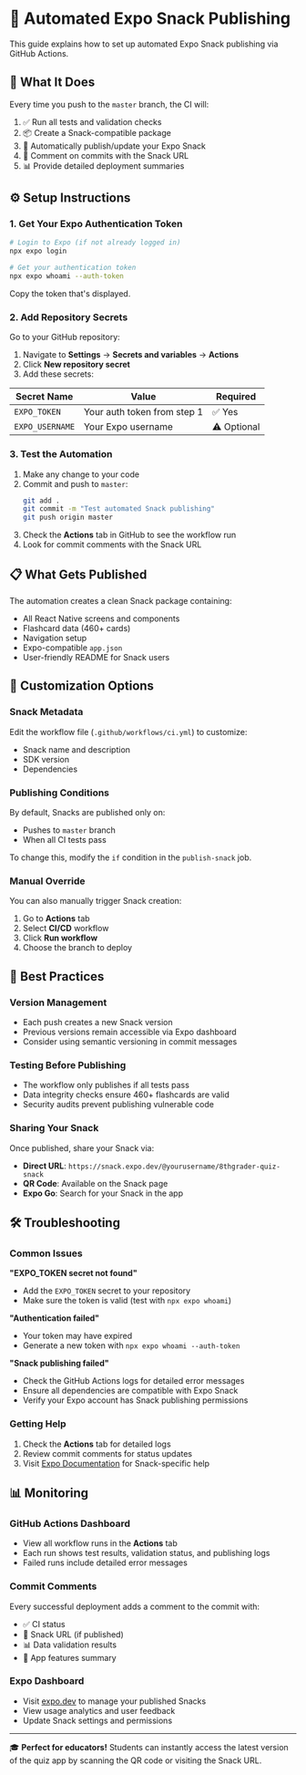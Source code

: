 # 📱 Automated Expo Snack Publishing

This guide explains how to set up automated Expo Snack publishing via GitHub Actions.

## 🚀 What It Does

Every time you push to the `master` branch, the CI will:
1. ✅ Run all tests and validation checks
2. 📦 Create a Snack-compatible package
3. 📱 Automatically publish/update your Expo Snack
4. 💬 Comment on commits with the Snack URL
5. 📊 Provide detailed deployment summaries

## ⚙️ Setup Instructions

### 1. Get Your Expo Authentication Token

```bash
# Login to Expo (if not already logged in)
npx expo login

# Get your authentication token
npx expo whoami --auth-token
```

Copy the token that's displayed.

### 2. Add Repository Secrets

Go to your GitHub repository:
1. Navigate to **Settings** → **Secrets and variables** → **Actions**
2. Click **New repository secret**
3. Add these secrets:

| Secret Name | Value | Required |
|-------------|-------|----------|
| `EXPO_TOKEN` | Your auth token from step 1 | ✅ Yes |
| `EXPO_USERNAME` | Your Expo username | ⚠️ Optional |

### 3. Test the Automation

1. Make any change to your code
2. Commit and push to `master`:
   ```bash
   git add .
   git commit -m "Test automated Snack publishing"
   git push origin master
   ```
3. Check the **Actions** tab in GitHub to see the workflow run
4. Look for commit comments with the Snack URL

## 📋 What Gets Published

The automation creates a clean Snack package containing:
- All React Native screens and components
- Flashcard data (460+ cards)
- Navigation setup
- Expo-compatible `app.json`
- User-friendly README for Snack users

## 🔧 Customization Options

### Snack Metadata
Edit the workflow file (`.github/workflows/ci.yml`) to customize:
- Snack name and description
- SDK version
- Dependencies

### Publishing Conditions
By default, Snacks are published only on:
- Pushes to `master` branch
- When all CI tests pass

To change this, modify the `if` condition in the `publish-snack` job.

### Manual Override
You can also manually trigger Snack creation:
1. Go to **Actions** tab
2. Select **CI/CD** workflow
3. Click **Run workflow**
4. Choose the branch to deploy

## 🎯 Best Practices

### Version Management
- Each push creates a new Snack version
- Previous versions remain accessible via Expo dashboard
- Consider using semantic versioning in commit messages

### Testing Before Publishing
- The workflow only publishes if all tests pass
- Data integrity checks ensure 460+ flashcards are valid
- Security audits prevent publishing vulnerable code

### Sharing Your Snack
Once published, share your Snack via:
- **Direct URL**: `https://snack.expo.dev/@yourusername/8thgrader-quiz-snack`
- **QR Code**: Available on the Snack page
- **Expo Go**: Search for your Snack in the app

## 🛠️ Troubleshooting

### Common Issues

**"EXPO_TOKEN secret not found"**
- Add the `EXPO_TOKEN` secret to your repository
- Make sure the token is valid (test with `npx expo whoami`)

**"Authentication failed"**
- Your token may have expired
- Generate a new token with `npx expo whoami --auth-token`

**"Snack publishing failed"**
- Check the GitHub Actions logs for detailed error messages
- Ensure all dependencies are compatible with Expo Snack
- Verify your Expo account has Snack publishing permissions

### Getting Help

1. Check the **Actions** tab for detailed logs
2. Review commit comments for status updates
3. Visit [Expo Documentation](https://docs.expo.dev/workflow/snack/) for Snack-specific help

## 📊 Monitoring

### GitHub Actions Dashboard
- View all workflow runs in the **Actions** tab
- Each run shows test results, validation status, and publishing logs
- Failed runs include detailed error messages

### Commit Comments
Every successful deployment adds a comment to the commit with:
- ✅ CI status
- 📱 Snack URL (if published)
- 📊 Data validation results
- 🎯 App features summary

### Expo Dashboard
- Visit [expo.dev](https://expo.dev) to manage your published Snacks
- View usage analytics and user feedback
- Update Snack settings and permissions

---

🎓 **Perfect for educators!** Students can instantly access the latest version of the quiz app by scanning the QR code or visiting the Snack URL.